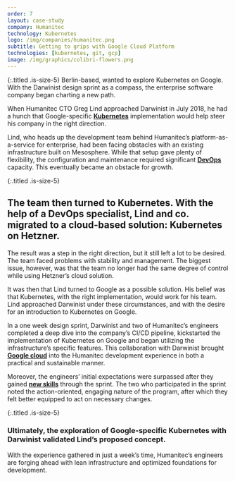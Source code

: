 ```yaml
---
order: 7
layout: case-study
company: Humanitec
technology: Kubernetes
logo: /img/companies/humanitec.png
subtitle: Getting to grips with Google Cloud Platform
technologies: [kubernetes, git, gcp]
image: /img/graphics/colibri-flowers.png
---
```


{:.titled .is-size-5}
Berlin-based, wanted to explore Kubernetes on Google. With the Darwinist design sprint as a compass, the enterprise software company began charting a new path.

When Humanitec CTO Greg Lind approached Darwinist in July 2018, he had a hunch that Google-specific [**Kubernetes**](/technology/kubernetes/) implementation would help steer his company in the right direction.

Lind, who heads up the development team behind Humanitec’s platform-as-a-service for enterprise, had been facing obstacles with an existing infrastructure built on Mesosphere. While that setup gave plenty of flexibility, the configuration and maintenance required significant [**DevOps**](/technology/devops/) capacity. This eventually became an obstacle for growth.

{:.titled .is-size-5}
## The team then turned to Kubernetes. With the help of a DevOps specialist, Lind and co. migrated to a cloud-based solution: Kubernetes on Hetzner. 
The result was a step in the right direction, but it still left a lot to be desired. The team faced problems with stability and management. The biggest issue, however, was that the team no longer had the same degree of control while using Hetzner’s cloud solution.  

It was then that Lind turned to Google as a possible solution. His belief was that Kubernetes, with the right implementation, would work for his team. Lind approached Darwinist under these circumstances, and with the desire for an introduction to Kubernetes on Google.

In a one week design sprint, Darwinist and two of Humanitec’s engineers completed a deep dive into the company’s CI/CD pipeline, kickstarted the implementation of Kubernetes on Google and began utilizing the infrastructure’s specific features. This collaboration with Darwinist brought [**Google cloud**](/technology/gcp/) into the Humanitec development experience in both a practical and sustainable manner.

Moreover, the engineers’ initial expectations were surpassed after they gained [**new skills**](/technology/git/) through the sprint. The two who participated in the sprint noted the action-oriented, engaging nature of the program, after which they felt better equipped to act on necessary changes.

{:.titled .is-size-5}
### Ultimately, the exploration of Google-specific Kubernetes with Darwinist validated Lind’s proposed concept. 
With the experience gathered in just a week’s time, Humanitec’s engineers are forging ahead with lean infrastructure and optimized foundations for development.
